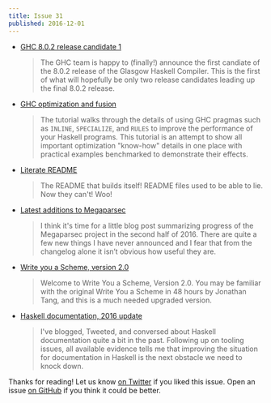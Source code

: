 ```yaml
---
title: Issue 31
published: 2016-12-01
---
```


-   [GHC 8.0.2 release candidate 1](https://mail.haskell.org/pipermail/glasgow-haskell-users/2016-November/026410.html)

    > The GHC team is happy to (finally!) announce the first candiate of the 8.0.2 release of the Glasgow Haskell Compiler. This is the first of what will hopefully be only two release candidates leading up the final 8.0.2 release.

-   [GHC optimization and fusion](https://www.stackbuilders.com/tutorials/haskell/ghc-optimization-and-fusion/)

    > The tutorial walks through the details of using GHC pragmas such as `INLINE`, `SPECIALIZE`, and `RULES` to improve the performance of your Haskell programs. This tutorial is an attempt to show all important optimization "know-how" details in one place with practical examples benchmarked to demonstrate their effects.

-   [Literate README](https://github.com/silky/literate-readme/blob/98f6b691195cc7c3b7613b07f74970e4168deba1/README.md#literate-readme)

    > The README that builds itself! README files used to be able to lie. Now they can't! Woo!

-   [Latest additions to Megaparsec](https://mrkkrp.github.io/posts/latest-additions-to-megaparsec.html)

    > I think it's time for a little blog post summarizing progress of the Megaparsec project in the second half of 2016. There are quite a few new things I have never announced and I fear that from the changelog alone it isn’t obvious how useful they are.

-   [Write you a Scheme, version 2.0](https://wespiser.com/writings/wyas/home.html)

    > Welcome to Write You a Scheme, Version 2.0. You may be familiar with the original Write You a Scheme in 48 hours by Jonathan Tang, and this is a much needed upgraded version.

-   [Haskell documentation, 2016 update](http://www.snoyman.com/blog/2016/11/haskell-documentation-2016-update)

    > I've blogged, Tweeted, and conversed about Haskell documentation quite a bit in the past. Following up on tooling issues, all available evidence tells me that improving the situation for documentation in Haskell is the next obstacle we need to knock down.

Thanks for reading!
Let us know [on Twitter](https://twitter.com/haskellweekly) if you liked this issue.
Open an issue [on GitHub](https://github.com/haskellweekly/haskellweekly.github.io) if you think it could be better.
